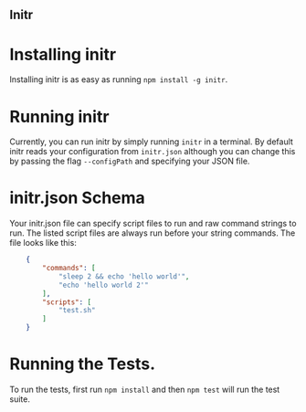 Initr
---

Installing initr
===

Installing initr is as easy as running `npm install -g initr`.

Running initr
===

Currently, you can run initr by simply running `initr` in a terminal.
By default initr reads your configuration from `initr.json` although you can change this by passing the flag `--configPath` and specifying your JSON file.

initr.json Schema
===

Your initr.json file can specify script files to run and raw command strings to run.
The listed script files are always run before your string commands.
The file looks like this:

```json
	{
		"commands": [
			"sleep 2 && echo 'hello world'",
			"echo 'hello world 2'"
		],
		"scripts": [
			"test.sh"
		]
	}

```

Running the Tests.
===

To run the tests, first run `npm install` and then `npm test` will run the test suite.
